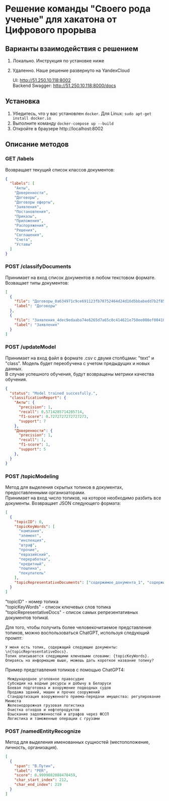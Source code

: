 # Решение команды "Своего рода ученые" для хакатона от Цифрового прорыва

## Варианты взаимодействия с решением
1. Локально. Инструкция по установке ниже
2. Удаленно. Наше решение развернуто на YandexCloud
   
   UI: http://51.250.10.118:8002 \
   Backend Swagger: http://51.250.10.118:8000/docs

## Установка

1. Убедитесь, что у вас установлен `docker`. Для Linux: `sudo apt-get install docker.io`
2. Выполните команду `docker-compose up --build`
3. Откройте в браузере http://localhost:8002

## Описание методов
### GET /labels
Возвращает текущий список классов документов:
```json
{
  "labels": [
    "Акты",
    "Доверенности",
    "Договоры",
    "Договоры оферты",
    "Заявления",
    "Постановления",
    "Приказы",
    "Приложения",
    "Распоряжения",
    "Решения",
    "Соглашения",
    "Счета",
    "Уставы"
  ]
}
```

### POST /classifyDocuments
Принимает на вход список документов в любом текстовом формате. Возващает типы документов:
```json
[
  {
    "file": "Договоры_0a634971c9ce691123fb78752464d24d16d5bbabedd7b2f858a6c2cc.txt",
    "label": "Договоры"
  },
  {
    "file": "Заявления_4dec9edaaba74e6265d7a65c0c414621e750ee008ef00410b5ab8307.txt",
    "label": "Заявления"
  }
]
```

### POST /updateModel
Принимает на вход файл в формате .csv с двумя столбцами: "text" и "class". Модель будет переобучена с учетом предыдущих и новых данных.\
В случае успешного обучения, будут возвращены метрики качества обучения.
```json
{
  "status": "Model trained succesfully.",
  "classificationReport": {
    "Акты": {
      "precision": 1,
      "recall": 0.5714285714285714,
      "f1-score": 0.7272727272727273,
      "support": 7
    },
    "Доверенности": {
      "precision": 1,
      "recall": 1,
      "f1-score": 1,
      "support": 5
    },
  }
}
```

### POST /topicModeling
Метод для выделения скрытых топиков в документах, предоставленными организаторами.\
Принимает на вход число топиков, на которое необходимо разбить все документы. Возвращает JSON следующего формата:
```json
[
  {
    "topicID": 0,
    "topicKeyWords": [
      "компания",
      "элемент",
      "инспекция",
      "штраф",
      "прочие",
      "евразийский",
      "переработка",
      "кредитный",
      "пошлина",
      "покупатель"
    ],
    "topicRepresentativeDocuments": ["содержимое_документа_1", "содержимое_документа_2"]
  }
]
```
"topicID" - номер топика\
"topicKeyWords" - список ключевых слов топика\
"topicRepresentativeDocs" - список самых репрезентативных документов топика\

Для того, чтобы получить более человекочитаемое представление топиков, можно воспользоваться ChatGPT, используя следующий промпт:
```
У меня есть топик, содержащий следующие документы: \n{topicRepresentativeDocs}.
Топик описывается следующими ключевыми словами: {topicKeyWords}.
Опираясь на информацию выше, можешь дать короткое название топику?
```

Пример представления топиков с помощью ChatGPT4:
```
 Международное уголовное правосудие
 Субсидии на водные ресурсы и добычу в Беларуси
 Боевая подготовка и вооружение подводных судов
 Продажа зданий, машин и прочих сооружений
 Стандартизация вооруженного приема-передачи имущества: регулирование Минюста
 Железнодорожная грузовая логистика
 Очистка отходов и нефтепродуктов
 Взыскание задолженностей и штрафов через ФССП
 Логистика и таможенные операции с грузами
```

### POST /namedEntityRecognize
Метод для выделения именованных сущностей (местоположение, личность, организация).
```json
[
  {
    "span": "В.Путин",
    "label": "PER",
    "score": 0.9999082088470459,
    "char_start_index": 212,
    "char_end_index": 219
  }
]
```
